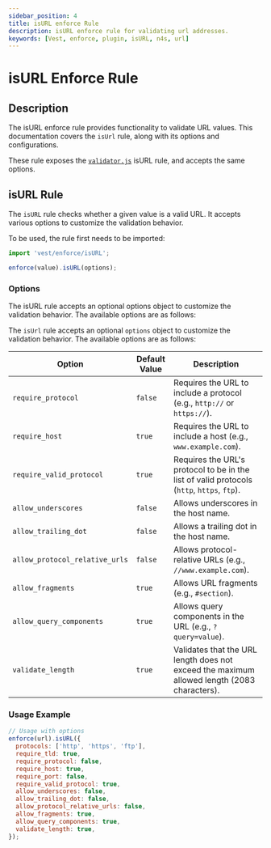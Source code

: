 ```yaml
---
sidebar_position: 4
title: isURL enforce Rule
description: isURL enforce rule for validating url addresses.
keywords: [Vest, enforce, plugin, isURL, n4s, url]
---
```


# isURL Enforce Rule

## Description

The isURL enforce rule provides functionality to validate URL values. This documentation covers the `isUrl` rule, along with its options and configurations.

These rule exposes the [`validator.js`](https://www.npmjs.com/package/validator) isURL rule, and accepts the same options.

## isURL Rule

The `isURL` rule checks whether a given value is a valid URL. It accepts various options to customize the validation behavior.

To be used, the rule first needs to be imported:

```javascript
import 'vest/enforce/isURL';

enforce(value).isURL(options);
```

### Options

The isURL rule accepts an optional options object to customize the validation behavior. The available options are as follows:

The `isUrl` rule accepts an optional `options` object to customize the validation behavior. The available options are as follows:

| Option                         | Default Value | Description                                                                                 |
| ------------------------------ | ------------- | ------------------------------------------------------------------------------------------- |
| `require_protocol`             | `false`       | Requires the URL to include a protocol (e.g., `http://` or `https://`).                     |
| `require_host`                 | `true`        | Requires the URL to include a host (e.g., `www.example.com`).                               |
| `require_valid_protocol`       | `true`        | Requires the URL's protocol to be in the list of valid protocols (`http`, `https`, `ftp`).  |
| `allow_underscores`            | `false`       | Allows underscores in the host name.                                                        |
| `allow_trailing_dot`           | `false`       | Allows a trailing dot in the host name.                                                     |
| `allow_protocol_relative_urls` | `false`       | Allows protocol-relative URLs (e.g., `//www.example.com`).                                  |
| `allow_fragments`              | `true`        | Allows URL fragments (e.g., `#section`).                                                    |
| `allow_query_components`       | `true`        | Allows query components in the URL (e.g., `?query=value`).                                  |
| `validate_length`              | `true`        | Validates that the URL length does not exceed the maximum allowed length (2083 characters). |

### Usage Example

```javascript
// Usage with options
enforce(url).isURL({
  protocols: ['http', 'https', 'ftp'],
  require_tld: true,
  require_protocol: false,
  require_host: true,
  require_port: false,
  require_valid_protocol: true,
  allow_underscores: false,
  allow_trailing_dot: false,
  allow_protocol_relative_urls: false,
  allow_fragments: true,
  allow_query_components: true,
  validate_length: true,
});
```
